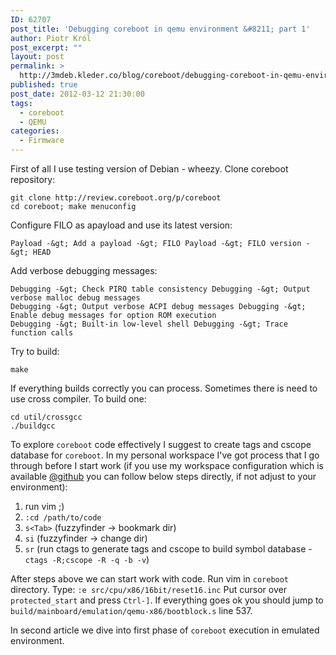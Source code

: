 ```yaml
---
ID: 62707
post_title: 'Debugging coreboot in qemu environment &#8211; part 1'
author: Piotr Król
post_excerpt: ""
layout: post
permalink: >
  http://3mdeb.kleder.co/blog/coreboot/debugging-coreboot-in-qemu-environment-part-1/
published: true
post_date: 2012-03-12 21:30:00
tags:
  - coreboot
  - QEMU
categories:
  - Firmware
---
```

First of all I use testing version of Debian - wheezy. Clone coreboot repository:  
```
git clone http://review.coreboot.org/p/coreboot
cd coreboot; make menuconfig
```

Configure FILO as apayload and use its latest version:
```
Payload -&gt; Add a payload -&gt; FILO Payload -&gt; FILO version -&gt; HEAD
```
Add verbose debugging messages:
```
Debugging -&gt; Check PIRQ table consistency Debugging -&gt; Output verbose malloc debug messages
Debugging -&gt; Output verbose ACPI debug messages Debugging -&gt; Enable debug messages for option ROM execution
Debugging -&gt; Built-in low-level shell Debugging -&gt; Trace function calls
```

Try to build:
```
make
```

If everything builds correctly you can process. Sometimes there is need to use 
cross compiler. To build one:  
```
cd util/crossgcc
./buildgcc
```

To explore `coreboot` code effectively I suggest to create tags and cscope 
database for `coreboot`. In my personal workspace I've got process that I go 
through before I start work (if you use my workspace configuration which 
is available [@github](https://github.com/pietrushnic/workspace) you 
can follow below steps directly, if not adjust to your environment):

1. run vim ;)
2. `:cd /path/to/code`
3. `s<Tab>` (fuzzyfinder -> bookmark dir)
4. `si` (fuzzyfinder -> change dir)
5. `sr` (run ctags to generate tags and cscope to build symbol database - `ctags -R;cscope -R -q -b -v`)

After steps above we can start work with code. Run vim in `coreboot` directory. 
Type:
`:e src/cpu/x86/16bit/reset16.inc`
Put cursor over `protected_start` and press `Ctrl-]`. If everything goes ok you 
should jump to `build/mainboard/emulation/qemu-x86/bootblock.s` line 537.  

In second article we dive into first phase of `coreboot` execution in emulated environment.